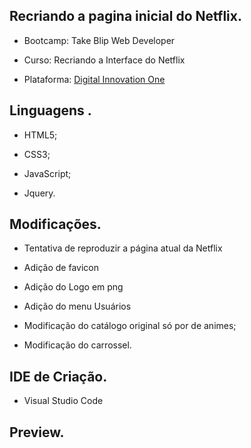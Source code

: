 ## Recriando a pagina inicial do Netflix.

* Bootcamp: Take Blip Web Developer

* Curso: Recriando a Interface do Netflix

* Plataforma: [Digital Innovation One](https://digitalinnovation.one/ )

  

## Linguagens .

* HTML5;

* CSS3;

* JavaScript;

* Jquery.

  

## Modificações.

* Tentativa de reproduzir a página atual da Netflix

* Adição de favicon

* Adição do Logo em png 

* Adição do menu Usuários

* Modificação do catálogo original só por de animes;

* Modificação do carrossel.

  

## IDE de Criação.	

* Visual Studio Code

  

## Preview.


